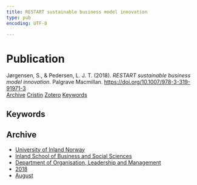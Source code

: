 ```yaml
---
title: RESTART sustainable business model innovation
type: pub
encoding: UTF-8

---
```

<h1>Publication</h1>
<article id="csl-bib-container-6AZIFTC7" class="csl-bib-container">
  <div class="csl-bib-body"> <div class="csl-entry">Jørgensen, S., &#38; Pedersen, L. J. T. (2018). <i>RESTART sustainable business model innovation</i>. Palgrave Macmillan. <a href="https://doi.org/10.1007/978-3-319-91971-3">https://doi.org/10.1007/978-3-319-91971-3</a></div> </div>
  <div class="csl-bib-buttons">
    <a href="#taxonomy-article-6AZIFTC7" alt="archive" class="csl-bib-button">Archive</a>
    <a href="https://app.cristin.no/results/show.jsf?id=1599859" alt="Cristin" class="csl-bib-button">Cristin</a>
    <a href="http://zotero.org/groups/5881554/items/6AZIFTC7" alt="Zotero" class="csl-bib-button">Zotero</a>
    <a href="#keywords-article-6AZIFTC7" alt="keywords" class="csl-bib-button">Keywords</a>
  </div>
  <div id="csl-bib-meta-container-6AZIFTC7"></div>
</article>
<div id="csl-bib-meta-6AZIFTC7" class="csl-bib-meta">
  <article id="keywords-article-6AZIFTC7" class="keywords-article">
    <h1>Keywords</h1>
    
  </article>
  <article id="taxonomy-article-6AZIFTC7" class="taxonomy-article">
    <h1>Archive</h1>
    <ul>
      <li><a href="{{< params subfolder >}}en/archive/?key=3DCRN523">University of Inland Norway</a></li>
      <li><a href="{{< params subfolder >}}en/archive/?key=DU8Q9LN9">Inland School of Business and Social Sciences</a></li>
      <li><a href="{{< params subfolder >}}en/archive/?key=4LUWR3ZM">Department of Organisation, Leadership and Management</a></li>
      <li><a href="{{< params subfolder >}}en/archive/?key=32SCKVEY">2018</a></li>
      <li><a href="{{< params subfolder >}}en/archive/?key=M9JC9DBU">August</a></li>
    </ul>
  </article>
</div>
